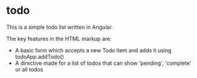 todo
==================

This is a simple todo list written in Angular.

The key features in the HTML markup are:

- A basic form which accepts a new Todo item and adds it using todoApp.addTodo()
- A directive made for a list of todos that can show 'pending', 'complete' or all todos


